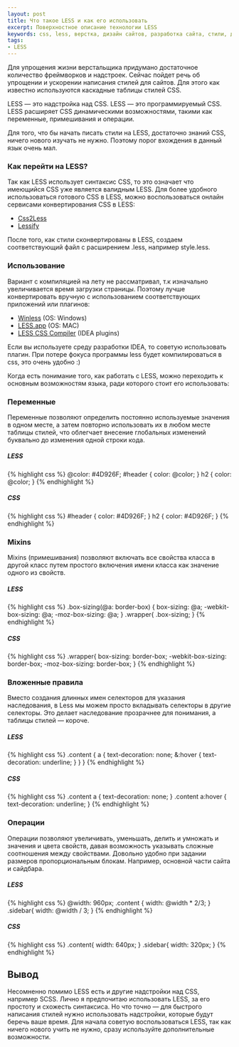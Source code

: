 ```yaml
---
layout: post
title: Что такое LESS и как его использовать
excerpt: Поверхностное описание технологии LESS
keywords: css, less, верстка, дизайн сайтов, разработка сайта, стили, дизайн
tags:
- LESS
---
```


Для упрощения жизни верстальщика придумано достаточное количество фреймворков и надстроек. Сейчас пойдет речь об упрощении и ускорении написания стилей для сайтов. Для этого как известно используются каскадные таблицы стилей CSS.

LESS — это надстройка над CSS. LESS — это программируемый CSS. LESS расширяет CSS динамическими возможностями, такими как переменные, примешивания и операции.

Для того, что бы начать писать стили на LESS, достаточно знаний CSS, ничего нового изучать не нужно. Поэтому порог вхождения в данный язык очень мал.

### Как перейти на LESS?

Так как LESS использует синтаксис CSS, то это означает что имеющийся CSS уже является валидным LESS. Для более удобного использоваться готового CSS в LESS, можно воспользоваться онлайн сервисами конвертирования CSS в LESS:

- [Css2Less](http://css2less.cc/)
- [Lessify](http://leafo.net/lessphp/lessify/)

После того, как стили сконвертированы в LESS, создаем соответствующий файл с расширением .less, например <span class="file">style.less</span>.

### Использование

Вариант с компиляцией на лету не рассматривал, т.к изначально увеличивается время загрузки страницы. Поэтому лучше конвертировать вручную с использованием соответствующих приложений или плагинов:

- [Winless](http://winless.org/) (OS: Windows)
- [LESS.app](http://incident57.com/less/) (OS:  MAC)
- [LESS CSS Compiler](http://plugins.jetbrains.com/plugin?pr=&pluginId=7059) (IDEA plugins)

Если вы используете среду разработки IDEA, то советую использовать плагин. При потере фокуса программы less будет компилироваться в css, это очень удобно :)

Когда есть понимание того, как работать с LESS, можно переходить к основным возможностям языка, ради которого стоит его использовать:

### Переменные

Переменные позволяют определить постоянно используемые значения в одном месте, а затем повторно использовать их в любом месте таблицы стилей, что облегчает внесение глобальных изменений буквально до изменения одной строки кода.

##### LESS
{% highlight css %}
    @color: #4D926F;
    #header {
      color: @color;
    }
    h2 {
      color: @color;
    }
{% endhighlight %}

##### CSS

{% highlight css %}
#header {
  color: #4D926F;
}
h2 {
  color: #4D926F;
}
{% endhighlight %}


### Mixins

Mixins (примешивания) позволяют включать все свойства класса в другой класс путем простого включения имени класса как значение одного из свойств.

##### LESS
{% highlight css %}
.box-sizing(@a: border-box) {
  box-sizing: @a;
  -webkit-box-sizing: @a;
  -moz-box-sizing: @a;
}
.wrapper{
  .box-sizing;
}
{% endhighlight %}

##### CSS
{% highlight css %}
.wrapper{
  box-sizing: border-box;
  -webkit-box-sizing: border-box;
  -moz-box-sizing: border-box;
}
{% endhighlight %}

### Вложенные правила

Вместо создания длинных имен селекторов для указания наследования, в Less мы можем просто вкладывать селекторы в другие селекторы. Это делает наследование прозрачнее для понимания, а таблицы стилей — короче.

##### LESS
{% highlight css %}
.content {
a {
    text-decoration: none;
    &:hover {
      text-decoration: underline;
    }
  }
}
{% endhighlight %}

##### CSS
{% highlight css %}
.content a {
  text-decoration: none;
}
.content a:hover {
  text-decoration: underline;
}
{% endhighlight %}

### Операции

Операции позволяют увеличивать, уменьшать, делить и умножать и значения и цвета свойств, давая возможность указывать сложные соотношения между свойствами. Довольно удобно при задании размеров пропорциональным блокам. Например, основной части сайта и сайдбара.

##### LESS
{% highlight css %}
@width: 960px;
.content {
   width: @width * 2/3;
}
.sidebar{
   width: @width / 3;
}
{% endhighlight %}

##### CSS
{% highlight css %}
.content{
   width: 640px;
}
.sidebar{
   width: 320px;
}
{% endhighlight %}

## Вывод

Несомненно помимо LESS есть и другие надстройки над CSS, например SCSS. Лично я предпочитаю использовать LESS, за его простоту и схожесть синтаксиса. Но что точно — для быстрого написания стилей нужно использовать надстройки, которые будут беречь ваше время. Для начала советую воспользоваться LESS, так как ничего нового учить не нужно, сразу используйте дополнительные возможности.